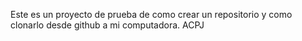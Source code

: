 Este es un proyecto de prueba de como crear un repositorio y como clonarlo desde github a mi computadora.
ACPJ
